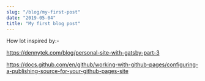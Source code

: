 ```yaml
---
slug: "/blog/my-first-post"
date: "2019-05-04"
title: "My first blog post"
---
```


How lot inspired by:-

https://dennytek.com/blog/personal-site-with-gatsby-part-3

https://docs.github.com/en/github/working-with-github-pages/configuring-a-publishing-source-for-your-github-pages-site

